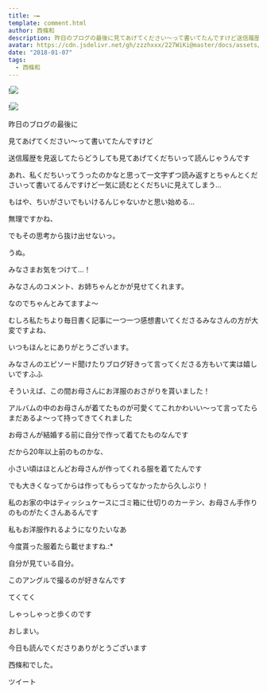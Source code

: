 ```yaml
---
title: ✑︎✒︎
template: comment.html
author: 西條和
description: 昨日のブログの最後に見てあげてください〜って書いてたんですけど送信履歴を見返してたらどうしても見てあげてくだちいって読んじゃうんですあれ、私くだち...
avatar: https://cdn.jsdelivr.net/gh/zzzhxxx/227WiKi@master/docs/assets/photo/avatar/nagomi.jpg
date: "2018-01-07"
tags:
  - 西條和
---
```


!![](https://cdn.jsdelivr.net/gh/227WiKi/227WiKi-image@master/blog-image/nagomi-2018-01-07_1.jpg)

!![](https://cdn.jsdelivr.net/gh/227WiKi/227WiKi-image@master/blog-image/nagomi-2018-01-07_2.jpg)










昨日のブログの最後に



見てあげてください〜って書いてたんですけど




送信履歴を見返してたらどうしても見てあげてくだちいって読んじゃうんです







あれ、私くだちいってうったのかなと思って一文字ずつ読み返すとちゃんとくださいって書いてるんですけど一気に読むとくだちいに見えてしまう…









もはや、ちいがさいでもいけるんじゃないかと思い始める…



無理ですかね、





でもその思考から抜け出せないっ。




うぬ。






みなさまお気をつけて…！










みなさんのコメント、お姉ちゃんとかが見せてくれます。



なのでちゃんとみてますよ〜





むしろ私たちより毎日書く記事に一つ一つ感想書いてくださるみなさんの方が大変ですよね、



いつもほんとにありがとうございます。





みなさんのエピソード聞けたりブログ好きって言ってくださる方もいて実は嬉しいですふふ






そういえば、この間お母さんにお洋服のおさがりを貰いました！








アルバムの中のお母さんが着てたものが可愛くてこれかわいい〜って言ってたらまだあるよ〜って持ってきてくれました






お母さんが結婚する前に自分で作って着てたものなんです


だから20年以上前のものかな、






小さい頃はほとんどお母さんが作ってくれる服を着てたんです





でも大きくなってからは作ってもらってなかったから久しぶり！







私のお家の中はティッシュケースにゴミ箱に仕切りのカーテン、お母さん手作りのものがたくさんあるんです







私もお洋服作れるようになりたいなあ





今度貰った服着たら載せますね.:*













自分が見ている自分。







このアングルで撮るのが好きなんです




てくてく








しゃっしゃっと歩くのです








おしまい。





今日も読んでくださりありがとうございます




西條和でした。


ツイート



